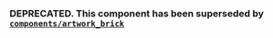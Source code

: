### DEPRECATED. This component has been superseded by [`components/artwork_brick`](https://github.com/artsy/force/tree/master/desktop/components/artwork_brick)
